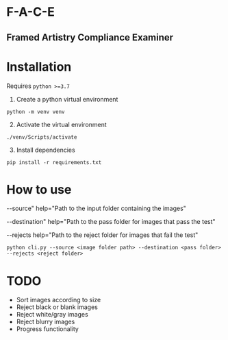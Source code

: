 # F-A-C-E
## Framed Artistry Compliance Examiner

# Installation

Requires `python >=3.7`

1. Create a python virtual environment

```
python -m venv venv
```

2. Activate the virtual environment

```
./venv/Scripts/activate
```

3. Install dependencies

```
pip install -r requirements.txt
```

# How to use

--source" help="Path to the input folder containing the images"

--destination" help="Path to the pass folder for images that pass the test"

--rejects help="Path to the reject folder for images that fail the test"

```
python cli.py --source <image folder path> --destination <pass folder> --rejects <reject folder>
```

# TODO

- Sort images according to size
- Reject black or blank images
- Reject white/gray images
- Reject blurry images
- Progress functionality

